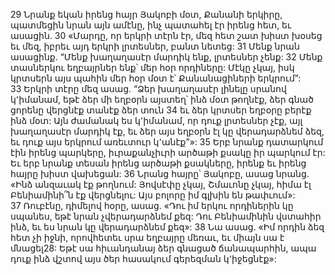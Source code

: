 29 Նրանք եկան իրենց հայր Յակոբի մօտ, Քանանի երկիրը, պատմեցին նրան այն ամէնը, ինչ պատահել էր իրենց հետ, եւ ասացին. 30 «Մարդը, որ երկրի տէրն էր, մեզ հետ շատ խիստ խօսեց եւ մեզ, իբրեւ այդ երկրի լրտեսներ, բանտ նետեց: 31 Մենք նրան ասացինք. “Մենք խաղաղասէր մարդիկ ենք, լրտեսներ չենք: 32 Մենք տասներկու եղբայրներ ենք՝ մեր հօր որդիները: Մէկը չկայ, իսկ կրտսերն այս պահին մեր հօր մօտ է՝ Քանանացիների երկրում”: 33 Երկրի տէրը մեզ ասաց. “Ձեր խաղաղասէր լինելը սրանով կ՚իմանամ, եթէ ձեր մի եղբօրն այստեղ՝ ինձ մօտ թողնէք, ձեր գնած ցորենը վերցնէք տանէք ձեր տուն 34 եւ ձեր կրտսեր եղբօրը բերէք ինձ մօտ: Այն ժամանակ ես կ՚իմանամ, որ դուք լրտեսներ չէք, այլ խաղաղասէր մարդիկ էք, եւ ձեր այս եղբօրն էլ կը վերադարձնեմ ձեզ, եւ դուք այս երկրում առեւտուր կ՚անէք”»: 35 Երբ նրանք դատարկում էին իրենց պարկերը, իւրաքանչիւրի արծաթի քսակը իր պարկում էր: Եւ երբ նրանք տեսան իրենց արծաթի քսակները, իրենք եւ իրենց հայրը խիստ վախեցան: 36 Նրանց հայրը՝ Յակոբը, ասաց նրանց. «Ինձ անզաւակ էք թողնում: Յովսէփը չկայ, Շմաւոնը չկայ, հիմա էլ Բենիամինի՞ն էք վերցնելու: Այս բոլորը իմ գլխին են թափւում»: 37 Ռուբէնը, դիմելով հօրը, ասաց. «Դու իմ երկու որդիներին կը սպանես, եթէ նրան չվերադարձնեմ քեզ: Դու Բենիամինին վստահիր ինձ, եւ ես նրան կը վերադարձնեմ քեզ»: 38 Նա ասաց. «Իմ որդին ձեզ հետ չի իջնի, որովհետեւ սրա եղբայրը մեռաւ, եւ միայն սա է մնացել28: Եթէ սա հիւանդանայ ձեր գնացած ճանապարհին, ապա դուք ինձ վշտով այս ծեր հասակում գերեզման կ՚իջեցնէք»:
